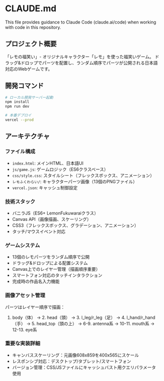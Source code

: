 # CLAUDE.md

This file provides guidance to Claude Code (claude.ai/code) when working with code in this repository.

## プロジェクト概要

「レモの福笑い」- オリジナルキャラクター「レモ」を使った福笑いゲーム。
ドラッグ&ドロップでパーツを配置し、ランダム順序でパーツが公開される日本語対応のWebゲームです。

## 開発コマンド

```bash
# ローカル開発サーバー起動
npm install
npm run dev

# 本番デプロイ
vercel --prod
```

## アーキテクチャ

### ファイル構成
- `index.html`: メインHTML、日本語UI
- `js/game.js`: ゲームロジック（ES6クラスベース）
- `css/style.css`: スタイルシート（フレックスボックス、アニメーション）
- `レモふくわらい/`: キャラクターパーツ画像（13個のPNGファイル）
- `vercel.json`: キャッシュ制御設定

### 技術スタック
- バニラJS（ES6+ LemonFukuwaraiクラス）
- Canvas API（画像描画、スケーリング）
- CSS3（フレックスボックス、グラデーション、アニメーション）
- タッチ/マウスイベント対応

### ゲームシステム
- 13個のレモパーツをランダム順序で公開
- ドラッグ&ドロップによる配置システム
- Canvas上でのレイヤー管理（描画順序重要）
- スマートフォン対応のタッチインタラクション
- 完成時の作品名入力機能

### 画像アセット管理
パーツはレイヤー順序で描画：
1. body（体） → 2. head（頭） → 3. l_leg/r_leg（足） → 4. l_hand/r_hand（手）
→ 5. head_top（頭の上） → 6-9. antenna系 → 10-11. mouth系 → 12-13. eye系

### 重要な実装詳細
- キャンバススケーリング：元画像608x859を400x565にスケール
- レスポンシブ対応：デスクトップ/タブレット/スマートフォン
- バージョン管理：CSS/JSファイルにキャッシュバスト用クエリパラメータ使用